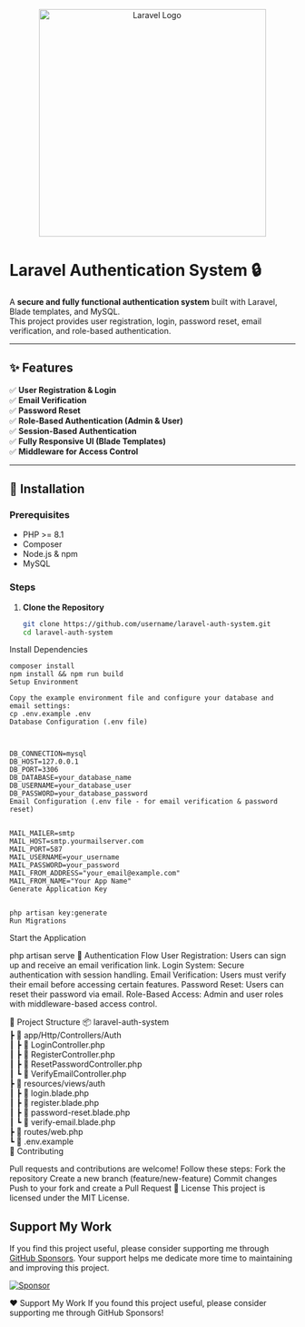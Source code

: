 <p align="center">
  <a href="https://laravel.com" target="_blank">
    <img src="https://raw.githubusercontent.com/laravel/art/master/logo-lockup/5%20SVG/2%20CMYK/1%20Full%20Color/laravel-logolockup-cmyk-red.svg" width="400" alt="Laravel Logo">
  </a>
</p>

# Laravel Authentication System 🔒  
A **secure and fully functional authentication system** built with Laravel, Blade templates, and MySQL.  
This project provides user registration, login, password reset, email verification, and role-based authentication.

---

## ✨ Features  
✅ **User Registration & Login**  
✅ **Email Verification**  
✅ **Password Reset**  
✅ **Role-Based Authentication (Admin & User)**  
✅ **Session-Based Authentication**  
✅ **Fully Responsive UI (Blade Templates)**  
✅ **Middleware for Access Control**  

---

## 🚀 Installation  

### Prerequisites  
- PHP >= 8.1  
- Composer  
- Node.js & npm  
- MySQL  

### Steps  

1. **Clone the Repository**  
   ```sh
   git clone https://github.com/username/laravel-auth-system.git
   cd laravel-auth-system
   
Install Dependencies
```
composer install
npm install && npm run build
Setup Environment

Copy the example environment file and configure your database and email settings:
cp .env.example .env
Database Configuration (.env file)



DB_CONNECTION=mysql
DB_HOST=127.0.0.1
DB_PORT=3306
DB_DATABASE=your_database_name
DB_USERNAME=your_database_user
DB_PASSWORD=your_database_password
Email Configuration (.env file - for email verification & password reset)


MAIL_MAILER=smtp
MAIL_HOST=smtp.yourmailserver.com
MAIL_PORT=587
MAIL_USERNAME=your_username
MAIL_PASSWORD=your_password
MAIL_FROM_ADDRESS="your_email@example.com"
MAIL_FROM_NAME="Your App Name"
Generate Application Key


php artisan key:generate
Run Migrations

```

Start the Application

php artisan serve
🔑 Authentication Flow
User Registration: Users can sign up and receive an email verification link.
Login System: Secure authentication with session handling.
Email Verification: Users must verify their email before accessing certain features.
Password Reset: Users can reset their password via email.
Role-Based Access: Admin and user roles with middleware-based access control.

📂 Project Structure
📦 laravel-auth-system  
 ┣ 📂 app/Http/Controllers/Auth  
 ┃ ┣ 📜 LoginController.php  
 ┃ ┣ 📜 RegisterController.php  
 ┃ ┣ 📜 ResetPasswordController.php  
 ┃ ┗ 📜 VerifyEmailController.php  
 ┣ 📂 resources/views/auth  
 ┃ ┣ 📜 login.blade.php  
 ┃ ┣ 📜 register.blade.php  
 ┃ ┣ 📜 password-reset.blade.php  
 ┃ ┗ 📜 verify-email.blade.php  
 ┣ 📜 routes/web.php  
 ┗ 📜 .env.example  
🚀 Contributing

Pull requests and contributions are welcome! Follow these steps:
Fork the repository
Create a new branch (feature/new-feature)
Commit changes
Push to your fork and create a Pull Request
📄 License
This project is licensed under the MIT License.

 ## Support My Work

If you find this project useful, please consider supporting me through [GitHub Sponsors](https://github.com/sponsors/Abdelmonem-Dev). Your support helps me dedicate more time to maintaining and improving this project.

[![Sponsor](https://img.shields.io/badge/-Sponsor-red?style=flat&logo=GitHub%20Sponsors)](https://github.com/sponsors/Abdelmonem-Dev)

❤️ Support My Work
If you found this project useful, please consider supporting me through GitHub Sponsors!

